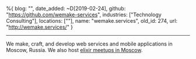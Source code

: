 %{
  blog: "",
  date_added: ~D[2019-02-24],
  github: "https://github.com/wemake-services",
  industries: ["Technology Consulting"],
  locations: [""],
  name: "wemake.services",
  old_id: 274,
  url: "http://wemake.services/"
}

---

We make, craft, and develop web services and mobile applications in Moscow, Russia. We also host [elixir meetups in Moscow](http://elixir-lang.moscow).

